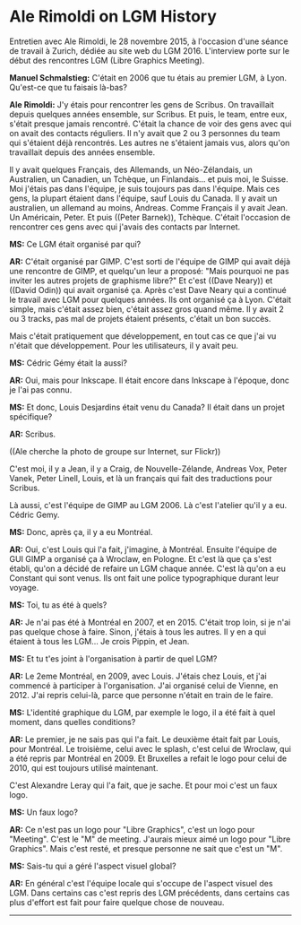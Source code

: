 # Ale Rimoldi on LGM History

Entretien avec Ale Rimoldi, le 28 novembre 2015, à l'occasion d'une séance de travail à Zurich, dédiée au site web du LGM 2016. L'interview porte sur le début des rencontres LGM (Libre Graphics Meeting).

**Manuel Schmalstieg:** C'était en 2006 que tu étais au premier LGM, à Lyon. Qu'est-ce que tu faisais là-bas?

**Ale Rimoldi:** J'y étais pour rencontrer les gens de Scribus. On travaillait depuis quelques années ensemble, sur Scribus. Et puis, le team, entre eux, s'était presque jamais rencontré. C'était la chance de voir des gens avec qui on avait des contacts réguliers. Il n'y avait que 2 ou 3 personnes du team qui s'étaient déjà rencontrés. Les autres ne s'étaient jamais vus, alors qu'on travaillait depuis des années ensemble.

Il y avait quelques Français, des Allemands, un Néo-Zélandais, un Australien, un Canadien, un Tchèque, un Finlandais... et puis moi, le Suisse. Moi j'étais pas dans l'équipe, je suis toujours pas dans l'équipe. Mais ces gens, la plupart étaient dans l'équipe, sauf Louis du Canada. Il y avait un australien, un allemand au moins, Andreas. Comme Français il y avait Jean. Un Américain, Peter. Et puis ((Peter Barnek)), Tchèque. C'était l'occasion de rencontrer ces gens avec qui j'avais des contacts par Internet.

**MS:** Ce LGM était organisé par qui? 

**AR:** C'était organisé par GIMP. C'est sorti de l'équipe de GIMP qui avait déjà une rencontre de GIMP, et quelqu'un leur a proposé: "Mais pourquoi ne pas inviter les autres projets de graphisme libre?" Et c'est ((Dave Neary)) et ((David Odin)) qui avait organisé ça. Après c'est Dave Neary qui a continué le travail avec LGM pour quelques années. Ils ont organisé ça à Lyon. C'était simple, mais c'était assez bien, c'était assez gros quand même. Il y avait 2 ou 3 tracks, pas mal de projets étaient présents, c'était un bon succès. 

Mais c'était pratiquement que développement, en tout cas ce que j'ai vu n'était que développement. Pour les utilisateurs, il y avait peu.

**MS:** Cédric Gémy était la aussi?

**AR:** Oui, mais pour Inkscape. Il était encore dans Inkscape à l'époque, donc je l'ai pas connu.

**MS:** Et donc, Louis Desjardins était venu du Canada? Il était dans un projet spécifique?

**AR:** Scribus. 

((Ale cherche la photo de groupe sur Internet, sur Flickr))

C'est moi, il y a Jean, il y a Craig, de Nouvelle-Zélande, Andreas Vox, Peter Vanek, Peter Linell, Louis, et là un français qui fait des traductions pour Scribus.

Là aussi, c'est l'équipe de GIMP au LGM 2006. Là c'est l'atelier qu'il y a eu. Cédric Gemy.

**MS:** Donc, après ça, il y a eu Montréal.

**AR:** Oui, c'est Louis qui l'a fait, j'imagine, à Montréal. Ensuite l'équipe de GUI GIMP a organisé ça à Wroclaw, en Pologne. Et c'est là que ça s'est établi, qu'on a décidé de refaire un LGM chaque année. C'est là qu'on a eu Constant qui sont venus. Ils ont fait une police typographique durant leur voyage.

**MS:** Toi, tu as été à quels?

**AR:** Je n'ai pas été à Montréal en 2007, et en 2015. C'était trop loin, si je n'ai pas quelque chose à faire. Sinon, j'étais à tous les autres. Il y en a qui étaient à tous les LGM... Je crois Pippin, et Jean.

**MS:** Et tu t'es joint à l'organisation à partir de quel LGM?

**AR:** Le 2eme Montréal, en 2009, avec Louis. J'étais chez Louis, et j'ai commencé à participer à l'organisation. J'ai organisé celui de Vienne, en 2012. J'ai repris celui-là, parce que personne n'était en train de le faire.

**MS:** L'identité graphique du LGM, par exemple le logo, il a été fait à quel moment, dans quelles conditions?

**AR:** Le premier, je ne sais pas qui l'a fait. Le deuxième était fait par Louis, pour Montréal. Le troisième, celui avec le splash, c'est celui de Wroclaw, qui a été repris par Montréal en 2009. Et Bruxelles a refait le logo pour celui de 2010, qui est toujours utilisé maintenant. 

C'est Alexandre Leray qui l'a fait, que je sache. Et pour moi c'est un faux logo.

**MS:** Un faux logo?

**AR:** Ce n'est pas un logo pour "Libre Graphics", c'est un logo pour "Meeting". C'est le "M" de meeting. J'aurais mieux aimé un logo pour "Libre Graphics". Mais c'est resté, et presque personne ne sait que c'est un "M".

**MS:** Sais-tu qui a géré l'aspect visuel global?

**AR:** En général c'est l'équipe locale qui s'occupe de l'aspect visuel des LGM. Dans certains cas c'est repris des LGM précédents, dans certains cas plus d'effort est fait pour faire quelque chose de nouveau.

***